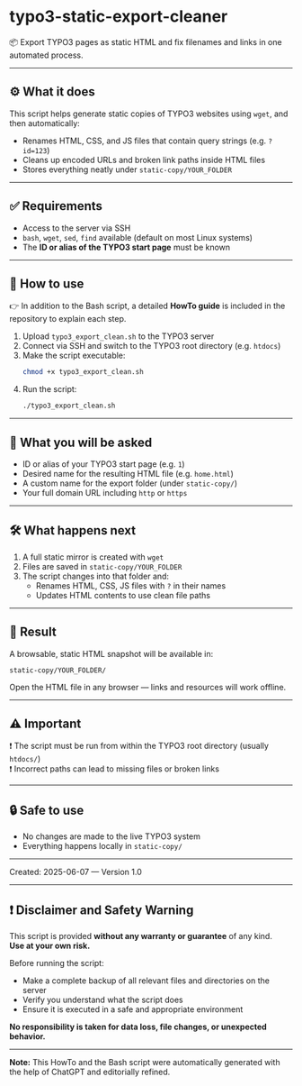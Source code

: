 # typo3-static-export-cleaner

📦 Export TYPO3 pages as static HTML and fix filenames and links in one automated process.

---

## ⚙️ What it does

This script helps generate static copies of TYPO3 websites using `wget`, and then automatically:

-  Renames HTML, CSS, and JS files that contain query strings (e.g. `?id=123`)
-  Cleans up encoded URLs and broken link paths inside HTML files
-  Stores everything neatly under `static-copy/YOUR_FOLDER`

---

## ✅ Requirements

-  Access to the server via SSH
-  `bash`, `wget`, `sed`, `find` available (default on most Linux systems)
-  The **ID or alias of the TYPO3 start page** must be known

---

## 🚀 How to use

👉 In addition to the Bash script, a detailed **HowTo guide** is included in the repository to explain each step.

1. Upload `typo3_export_clean.sh` to the TYPO3 server
2. Connect via SSH and switch to the TYPO3 root directory (e.g. `htdocs`)
3. Make the script executable:
   ```bash
   chmod +x typo3_export_clean.sh
   ```
4. Run the script:
   ```bash
   ./typo3_export_clean.sh
   ```

---

## 🧩 What you will be asked

-  ID or alias of your TYPO3 start page (e.g. `1`)
-  Desired name for the resulting HTML file (e.g. `home.html`)
-  A custom name for the export folder (under `static-copy/`)
-  Your full domain URL including `http` or `https`

---

## 🛠️ What happens next

1. A full static mirror is created with `wget`
2. Files are saved in `static-copy/YOUR_FOLDER`
3. The script changes into that folder and:
   -  Renames HTML, CSS, JS files with `?` in their names
   -  Updates HTML contents to use clean file paths

---

## 📁 Result

A browsable, static HTML snapshot will be available in:

```
static-copy/YOUR_FOLDER/
```

Open the HTML file in any browser — links and resources will work offline.

---

## ⚠️ Important

❗ The script must be run from within the TYPO3 root directory (usually `htdocs/`)  
❗ Incorrect paths can lead to missing files or broken links

---

## 🔒 Safe to use

-  No changes are made to the live TYPO3 system
-  Everything happens locally in `static-copy/`

---

Created: 2025-06-07 — Version 1.0

---

## ❗ Disclaimer and Safety Warning

This script is provided **without any warranty or guarantee** of any kind.  
**Use at your own risk.**

Before running the script:

-  Make a complete backup of all relevant files and directories on the server
-  Verify you understand what the script does
-  Ensure it is executed in a safe and appropriate environment

**No responsibility is taken for data loss, file changes, or unexpected behavior.**

---

**Note:** This HowTo and the Bash script were automatically generated with the help of ChatGPT and editorially refined.
